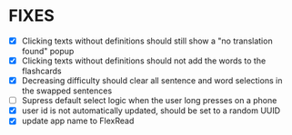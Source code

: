 # FIXES

- [x] Clicking texts without definitions should still show a "no translation found" popup
- [x] Clicking texts without definitions should not add the words to the flashcards
- [x] Decreasing difficulty should clear all sentence and word selections in the swapped sentences
- [ ] Supress default select logic when the user long presses on a phone
- [x] user id is not automatically updated, should be set to a random UUID
- [x] update app name to FlexRead
